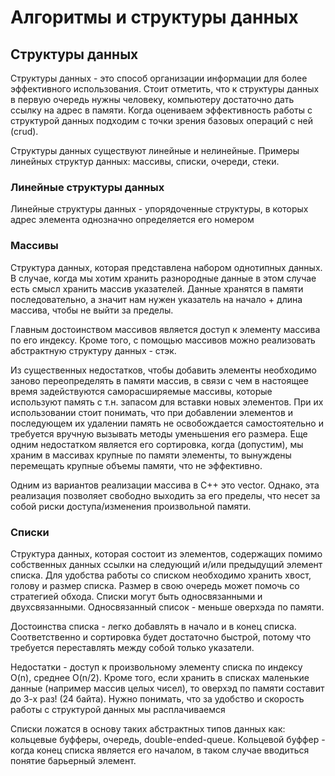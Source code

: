 # Алгоритмы и структуры данных

## Структуры данных
Структуры данных - это способ организации информации для более эффективного использования.
Стоит отметить, что к структуры данных в первую очередь нужны человеку, компьютеру достаточно 
дать ссылку на адрес в памяти. Когда оцениваем эффективность работы с структурой данных подходим 
с точки зрения базовых операций с ней (crud).  

Структуры данных существуют линейные и нелинейные. 
Примеры линейных структур данных: массивы, списки, очереди, стеки.

### Линейные структуры данных
Линейные структуры данных - упорядоченные структуры, в которых адрес элемента однозначно
определяется его номером

### Массивы

Структура данных, которая представлена набором однотипных данных. В случае, когда мы хотим хранить 
разнородные данные в этом случае есть смысл хранить массив указателей. Данные хранятся в памяти 
последовательно, а значит нам нужен указатель на начало + длина массива, чтобы не выйти за пределы.

Главным достоинством массивов является доступ к элементу массива по его индексу. Кроме того, c помощью
массивов можно реализовать абстрактную структуру данных - стэк.

Из существенных недостатков, чтобы добавить элементы необходимо заново переопределять в памяти массив,
в связи с чем в настоящее время задействуются саморасширяемые массивы, которые используют память 
с т.н. запасом для вставки новых элементов. При их использовании стоит понимать, что при добавлении 
элементов и последующем их удалении память не освобождается самостоятельно и требуется вручную
вызывать методы уменьшения его размера. Еще одним недостатком является его сортировка, когда (допустим),
мы храним в массивах крупные по памяти элементы, то вынуждены перемещать крупные объемы памяти, что 
не эффективно. 

Одним из вариантов реализации массива в C++ это vector. Однако, эта реализация позволяет свободно 
выходить за его пределы, что несет за собой риски доступа/изменения произвольной памяти.


### Списки

Структура данных, которая состоит из элементов, содержащих помимо собственных данных ссылки на 
следующий и/или предыдущий элемент списка. Для удобства работы со списком необходимо хранить хвост,
голову и размер списка. Размер в свою очередь может помочь со стратегией обхода. Списки могут быть
односвязанными и двухсвязанными. Односвязанный список - меньше оверхэда по памяти.

Достоинства списка - легко добавлять в начало и в конец списка. Соответственно и сортировка будет
достаточно быстрой, потому что требуется переставлять между собой только указатели.

Недостатки - доступ к произвольному элементу списка по индексу O(n), среднее O(n/2). Кроме того, если
хранить в списках маленькие данные (например массив целых чисел), то оверхэд по памяти составит 
до 3-х раз! (24 байта). Нужно понимать, что за удобство и скорость работы с структурой данных 
мы расплачиваемся 

Списки ложатся в основу таких абстрактных типов данных как: кольцевые буфферы, очередь, 
double-ended-queue. Кольцевой буффер - когда конец списка является его началом, в таком случае 
вводиться понятие барьерный элемент. 

